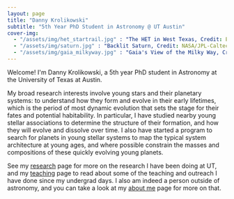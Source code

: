```yaml
---
layout: page
title: "Danny Krolikowski"
subtitle: "5th Year PhD Student in Astronomy @ UT Austin"
cover-img:
  - "/assets/img/het_startrail.jpg" : "The HET in West Texas, Credit: Ethan Tweedie"
  - "/assets/img/saturn.jpg" : "Backlit Saturn, Credit: NASA/JPL-Caltech/SSI"
  - "/assets/img/gaia_milkyway.jpg" : "Gaia's View of the Milky Way, Credit: ESA/Gaia/DPAC"
---
```


Welcome! I'm Danny Krolikowski, a 5th year PhD student in Astronomy at the University of Texas at Austin.

My broad research interests involve young stars and their planetary systems: to understand how they form and evolve in their early lifetimes, which is the period of most dynamic evolution that sets the stage for their fates and potential habitability. In particular, I have studied nearby young stellar associations to determine the structure of their formation, and how they will evolve and dissolve over time. I also have started a program to search for planets in young stellar systems to map the typical system architecture at young ages, and where possible constrain the masses and compositions of these quickly evolving young planets.

See my [research](/research) page for more on the research I have been doing at UT, and my [teaching](/teach) page to read about some of the teaching and outreach I have done since my undergrad days. I also am indeed a person outside of astronomy, and you can take a look at my [about me](\aboutme) page for more on that.

